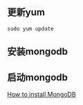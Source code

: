 
## 更新yum
    sudo yum update
## 安装mongodb

## 启动mongodb


[How to install MongoDB](https://www.digitalocean.com/community/tutorials/how-to-install-mongodb-on-centos-7)
